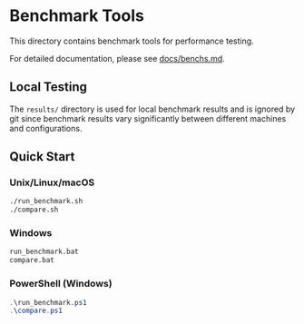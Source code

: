 # Benchmark Tools

This directory contains benchmark tools for performance testing.

For detailed documentation, please see [docs/benchs.md](../docs/benchs.md).

## Local Testing

The `results/` directory is used for local benchmark results and is ignored by git since benchmark results vary significantly between different machines and configurations.

## Quick Start

### Unix/Linux/macOS
```bash
./run_benchmark.sh
./compare.sh
```

### Windows
```cmd
run_benchmark.bat
compare.bat
```

### PowerShell (Windows)
```powershell
.\run_benchmark.ps1
.\compare.ps1
```